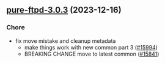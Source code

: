 

## [pure-ftpd-3.0.3](https://github.com/truecharts/charts/compare/pure-ftpd-2.0.12...pure-ftpd-3.0.3) (2023-12-16)

### Chore

- fix move mistake and cleanup metadata
  - make things work with new common part 3 ([#15994](https://github.com/truecharts/charts/issues/15994))
  - BREAKING CHANGE move to latest common ([#15841](https://github.com/truecharts/charts/issues/15841))
  
  